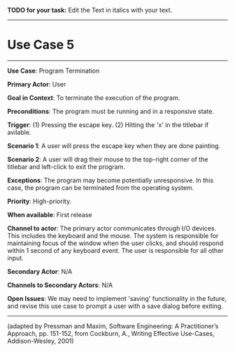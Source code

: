 **TODO for your task:** Edit the Text in italics with your text.

<hr>

# Use Case 5

<hr>

**Use Case**: Program Termination

**Primary Actor**: User

**Goal in Context**: To terminate the execution of the program.

**Preconditions**: The program must be running and in a responsive state.

**Trigger**: (1) Pressing the escape key. (2) Hitting the 'x' in the titlebar if avilable.

**Scenario 1**: A user will press the escape key when they are done painting.

**Scenario 2**: A user will drag their mouse to the top-right corner of the titlebar and left-click to exit the program.

**Exceptions**: The program may become potentially unresponsive. In this case, the program can be terminated from the operating system.

**Priority**: High-priority.

**When available**: First release

**Channel to actor**: The primary actor communicates through I/O devices. This includes the keyboard and the mouse. The system is responsible for maintaining focus of the window when the user clicks, and should respond within 1 second of any keyboard event. The user is responsible for all other input.

**Secondary Actor**: N/A

**Channels to Secondary Actors**: N/A

**Open Issues**: We may need to implement 'saving' functionality in the future, and revise this use case to prompt a user with a save dialog before exiting.

<hr>

(adapted by Pressman and Maxim, Software Engineering: A Practitioner’s Approach, pp. 151-152, from Cockburn,
A., Writing Effective Use-Cases, Addison-Wesley, 2001)
